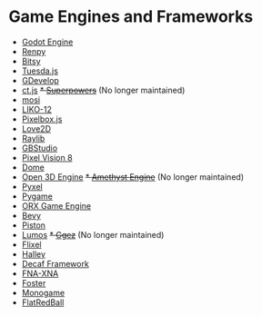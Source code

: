 # Game Engines and Frameworks
* [Godot Engine](https://godotengine.org/)
* [Renpy](https://www.renpy.org/)
* [Bitsy](https://ledoux.itch.io/bitsy/)
* [Tuesda.js](https://kirilllive.github.io/tuesday-js/)
* [GDevelop](https://gdevelop-app.com/)
* [ct.js](https://ctjs.rocks/)
~~* [Superpowers](https://superpowers-html5.com/)~~ (No longer maintained)
* [mosi](https://zenzoa.itch.io/mosi/)
* [LIKO-12](https://ramilego4game.itch.io/liko12/)
* [Pixelbox.js](https://pixwlk.itch.io/pixelbox/)
* [Love2D](https://love2d.org/)
* [Raylib](https://raysan5.itch.io/raylib/)
* [GBStudio](https://chrismaltby.itch.io/gb-studio/)
* [Pixel Vision 8](https://pixelvision8.itch.io/pv8/)
* [Dome](https://avivbeeri.itch.io/dome/)
* [Open 3D Engine](https://o3de.org/)
~~* [Amethyst Engine](https://amethyst.rs/)~~ (No longer maintained)
* [Pyxel](https://github.com/kitao/pyxel)
* [Pygame](https://www.pygame.org/)
* [ORX Game Engine](https://orx-project.org/)
* [Bevy](https://bevyengine.org/)
* [Piston](https://www.piston.rs/)
* [Lumos](https://github.com/jmorton06/Lumos)
~~* [Ggez](https://ggez.rs/)~~ (No longer maintained)
* [Flixel](https://haxeflixel.com/)
* [Halley](https://github.com/amzeratul/halley)
* [Decaf Framework](https://github.com/razziefox/decaf)
* [FNA-XNA](https://fna-xna.github.io)
* [Foster](https://github.com/FosterFramework/Foster)
* [Monogame](https://monogame.net)
* [FlatRedBall](https://flatredball.com)